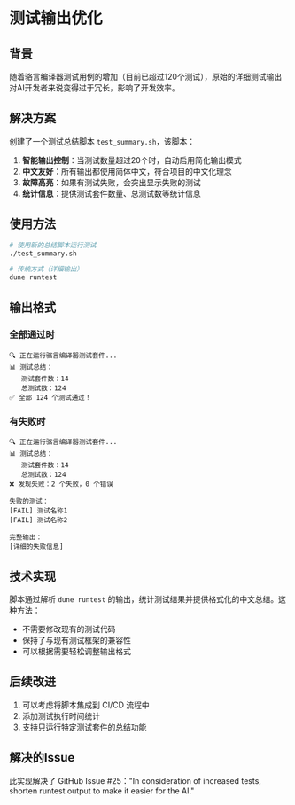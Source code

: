 # 测试输出优化

## 背景

随着骆言编译器测试用例的增加（目前已超过120个测试），原始的详细测试输出对AI开发者来说变得过于冗长，影响了开发效率。

## 解决方案

创建了一个测试总结脚本 `test_summary.sh`，该脚本：

1. **智能输出控制**：当测试数量超过20个时，自动启用简化输出模式
2. **中文友好**：所有输出都使用简体中文，符合项目的中文化理念
3. **故障高亮**：如果有测试失败，会突出显示失败的测试
4. **统计信息**：提供测试套件数量、总测试数等统计信息

## 使用方法

```bash
# 使用新的总结脚本运行测试
./test_summary.sh

# 传统方式（详细输出）
dune runtest
```

## 输出格式

### 全部通过时
```
🔍 正在运行骆言编译器测试套件...
📊 测试总结：
   测试套件数：14
   总测试数：124
✅ 全部 124 个测试通过！
```

### 有失败时
```
🔍 正在运行骆言编译器测试套件...
📊 测试总结：
   测试套件数：14
   总测试数：124
❌ 发现失败：2 个失败，0 个错误

失败的测试：
[FAIL] 测试名称1
[FAIL] 测试名称2

完整输出：
[详细的失败信息]
```

## 技术实现

脚本通过解析 `dune runtest` 的输出，统计测试结果并提供格式化的中文总结。这种方法：

- 不需要修改现有的测试代码
- 保持了与现有测试框架的兼容性
- 可以根据需要轻松调整输出格式

## 后续改进

1. 可以考虑将脚本集成到 CI/CD 流程中
2. 添加测试执行时间统计
3. 支持只运行特定测试套件的总结功能

## 解决的Issue

此实现解决了 GitHub Issue #25："In consideration of increased tests, shorten runtest output to make it easier for the AI."